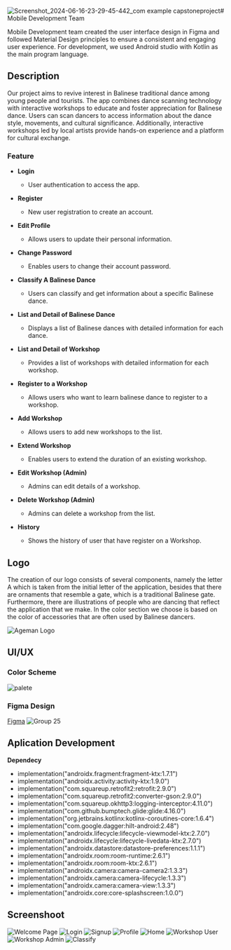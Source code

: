 ![Screenshot_2024-06-16-23-29-45-442_com example capstoneproject](https://github.com/PjAsta05/ProjectCapstone/assets/114798198/108ccaab-489b-477e-add2-a431ea270254)# Mobile Development Team

Mobile Development team created the user interface design in Figma and followed Material Design principles to ensure a consistent and engaging user experience. For development, we used Android studio with Kotlin as the main program language.

## Description
Our project aims to revive interest in Balinese traditional dance among young people and tourists. The app combines dance scanning technology with interactive workshops to educate and foster appreciation for Balinese dance.
Users can scan dancers to access information about the dance style, movements, and cultural significance. Additionally, interactive workshops led by local artists provide hands-on experience and a platform for cultural exchange.

### Feature
- **Login**
  - User authentication to access the app.
  
- **Register**
  - New user registration to create an account.
  
- **Edit Profile**
  - Allows users to update their personal information.
  
- **Change Password**
  - Enables users to change their account password.
  
- **Classify A Balinese Dance**
  - Users can classify and get information about a specific Balinese dance.
  
- **List and Detail of Balinese Dance**
  - Displays a list of Balinese dances with detailed information for each dance.
  
- **List and Detail of Workshop**
  - Provides a list of workshops with detailed information for each workshop.
 
- **Register to a Workshop**
  - Allows users who want to learn balinese dance to register to a workshop.
  
- **Add Workshop**
  - Allows users to add new workshops to the list.
  
- **Extend Workshop**
  - Enables users to extend the duration of an existing workshop.
  
- **Edit Workshop (Admin)**
  - Admins can edit details of a workshop.
  
- **Delete Workshop (Admin)**
  - Admins can delete a workshop from the list.
  
- **History**
  - Shows the history of user that have register on a Workshop.


## Logo
The creation of our logo consists of several components, namely the letter A which is taken from the initial letter of the application, besides that there are ornaments that resemble a gate, which is a traditional Balinese gate. Furthermore, there are illustrations of people who are dancing that reflect the application that we make. In the color section we choose is based on the color of accessories that are often used by Balinese dancers.

![Ageman Logo](https://github.com/PjAsta05/ProjectCapstone/assets/114798198/3f732502-e629-4aa5-b046-5888d9b4088d)

## UI/UX
### Color Scheme
![palete](https://github.com/PjAsta05/ProjectCapstone/assets/114798198/f85e96f4-dc87-4283-8d9b-532749d6f561)

### Figma Design
[Figma](https://www.figma.com/design/NEXWISJqeTf63xL0fwiQe5/Untitled?node-id=118-862&t=DDLIfD0uqcvhsFgZ-1)
![Group 25](https://github.com/PjAsta05/ProjectCapstone/assets/114798198/617ecc29-b98f-405b-a4d4-f6ff2ae77813)

## Aplication Development
**Dependecy**
  - implementation("androidx.fragment:fragment-ktx:1.7.1")
  - implementation("androidx.activity:activity-ktx:1.9.0")
  - implementation("com.squareup.retrofit2:retrofit:2.9.0")
  - implementation("com.squareup.retrofit2:converter-gson:2.9.0")
  - implementation("com.squareup.okhttp3:logging-interceptor:4.11.0")
  - implementation("com.github.bumptech.glide:glide:4.16.0")
  - implementation("org.jetbrains.kotlinx:kotlinx-coroutines-core:1.6.4")
  - implementation("com.google.dagger:hilt-android:2.48")
  - implementation("androidx.lifecycle:lifecycle-viewmodel-ktx:2.7.0")
  - implementation("androidx.lifecycle:lifecycle-livedata-ktx:2.7.0")
  - implementation("androidx.datastore:datastore-preferences:1.1.1")
  - implementation("androidx.room:room-runtime:2.6.1")
  - implementation("androidx.room:room-ktx:2.6.1")
  - implementation("androidx.camera:camera-camera2:1.3.3")
  - implementation("androidx.camera:camera-lifecycle:1.3.3")
  - implementation("androidx.camera:camera-view:1.3.3")
  - implementation("androidx.core:core-splashscreen:1.0.0")

## Screenshoot
![Welcome Page](https://github.com/PjAsta05/ProjectCapstone/assets/114798198/5e672d15-1a6f-4693-b23a-02ff4740296a)
![Login](https://github.com/PjAsta05/ProjectCapstone/assets/114798198/5e8932b1-5a52-429d-90ea-eb6e2b485359)
![Signup](https://github.com/PjAsta05/ProjectCapstone/assets/114798198/e02c2ac2-878c-473f-a741-8fcf26de49c9)
![Profile](https://github.com/PjAsta05/ProjectCapstone/assets/114798198/d89428f4-c15c-4ea6-8be6-0d923ea2c942)
![Home](https://github.com/PjAsta05/ProjectCapstone/assets/114798198/9f1ab9ed-ecdb-48ee-a56e-85e26991b37a)
![Workshop User](https://github.com/PjAsta05/ProjectCapstone/assets/114798198/99f09822-eac1-4788-b478-5ee14ee3b5a7)
![Workshop Admin](https://github.com/PjAsta05/ProjectCapstone/assets/114798198/7a54fcbd-3a5f-4260-896a-907a8741e31d)
![Classify](https://github.com/PjAsta05/ProjectCapstone/assets/114798198/81de19d6-c088-4a0d-b5a6-77c06eeb7171)






